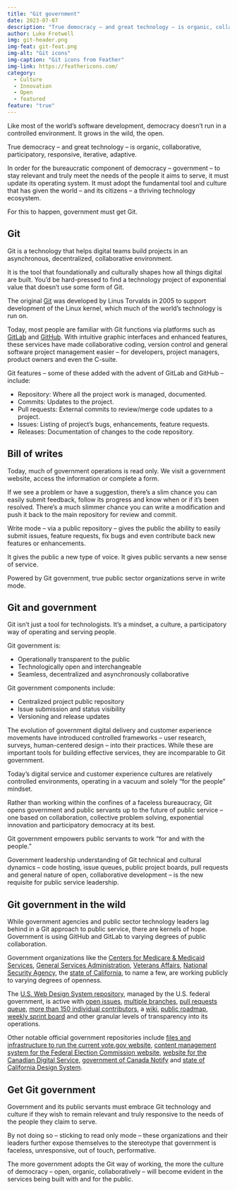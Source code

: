 ```yaml
---
title: "Git government"
date: 2023-07-07
description: "True democracy – and great technology – is organic, collaborative, participatory, responsive, iterative, adaptive."
author: Luke Fretwell
img: git-header.png
img-feat: git-feat.png
img-alt: "Git icons"
img-caption: "Git icons from Feather"
img-link: https://feathericons.com/
category:
  - Culture
  - Innovation
  - Open
  - featured
feature: "true"
---
```


Like most of the world’s software development, democracy doesn’t run in a controlled environment. It grows in the wild, the open.

True democracy – and great technology – is organic, collaborative, participatory, responsive, iterative, adaptive.

In order for the bureaucratic component of democracy – government – to stay relevant and truly meet the needs of the people it aims to serve, it must update its operating system. It must adopt the fundamental tool and culture that has given the world – and its citizens – a thriving technology ecosystem.

For this to happen, government must get Git.


## Git

Git is a technology that helps digital teams build projects in an asynchronous, decentralized, collaborative environment. 

It is the tool that foundationally and culturally shapes how all things digital are built. You’d be hard-pressed to find a technology project of exponential value that doesn’t use some form of Git.

The original [Git](https://git-scm.com/) was developed by Linus Torvalds in 2005 to support development of the Linux kernel, which much of the world’s technology is run on.

Today, most people are familiar with Git functions via platforms such as [GitLab](https://about.gitlab.com/) and [GitHub](https://github.com/). With intuitive graphic interfaces and enhanced features, these services have made collaborative coding, version control and general software project management easier – for developers, project managers, product owners and even the C-suite.

Git features – some of these added with the advent of GitLab and GitHub – include:



* Repository: Where all the project work is managed, documented.
* Commits: Updates to the project.
* Pull requests: External commits to review/merge code updates to a project.
* Issues: Listing of project’s bugs, enhancements, feature requests.
* Releases: Documentation of changes to the code repository.


## Bill of writes

Today, much of government operations is read only. We visit a government website, access the information or complete a form.

If we see a problem or have a suggestion, there’s a slim chance you can easily submit feedback, follow its progress and know when or if it’s been resolved. There’s a much slimmer chance you can write a modification and push it back to the main repository for review and commit.

Write mode – via a public repository – gives the public the ability to easily submit issues, feature requests, fix bugs and even contribute back new features or enhancements.

It gives the public a new type of voice. It gives public servants a new sense of service.

Powered by Git government, true public sector organizations serve in write mode.


## Git and government

Git isn’t just a tool for technologists. It’s a mindset, a culture, a participatory way of operating and serving people.

Git government is:



* Operationally transparent to the public
* Technologically open and interchangeable
* Seamless, decentralized and asynchronously collaborative

Git government components include:



* Centralized project public repository
* Issue submission and status visibility
* Versioning and release updates

The evolution of government digital delivery and customer experience movements have introduced controlled frameworks – user research, surveys, human-centered design – into their practices. While these are important tools for building effective services, they are incomparable to Git government.

Today’s digital service and customer experience cultures are relatively controlled environments, operating in a vacuum and solely “for the people” mindset. 

Rather than working within the confines of a faceless bureaucracy, Git opens government and public servants up to the future of public service – one based on collaboration, collective problem solving, exponential innovation and participatory democracy at its best.

Git government empowers public servants to work “for and with the people.”

Government leadership understanding of Git technical and cultural dynamics – code hosting, issue queues, public project boards, pull requests and general nature of open, collaborative development – is the new requisite for public service leadership.


## Git government in the wild

While government agencies and public sector technology leaders lag behind in a Git approach to public service, there are kernels of hope. Government is using GitHub and GitLab to varying degrees of public collaboration.

Government organizations like the [Centers for Medicare & Medicaid Services](https://github.com/CMSgov), [General Services Administration](https://github.com/GSA/), [Veterans Affairs](https://github.com/department-of-veterans-affairs), [National Security Agency](https://github.com/NationalSecurityAgency), the [state of California](https://github.com/orgs/cagov/repositories?language=html&type=all), to name a few, are working publicly to varying degrees of openness.

The [U.S. Web Design System repository](https://github.com/uswds/uswds), managed by the U.S. federal government, is active with [open issues](https://github.com/uswds/uswds/issues), [multiple branches](https://github.com/uswds/uswds/branches), [pull requests queue](https://github.com/uswds/uswds/pulls), [more than 150 individual contributors](https://github.com/uswds/uswds/graphs/contributors), a [wiki](https://github.com/uswds/uswds/wiki), [public roadmap](https://github.com/orgs/uswds/projects/13/views/1), [weekly sprint board](https://github.com/orgs/uswds/projects/8/views/8) and other granular levels of transparency into its operations.

Other notable official government repositories include [files and infrastructure to run the current vote.gov website](https://github.com/usagov/vote-gov), [content management system for the Federal Election Commission website](https://github.com/fecgov/fec-cms), [website for the Canadian Digital Service](https://github.com/cds-snc/digital-canada-ca), [government of Canada Notify](https://github.com/search?q=topic%3Anotification-canada-ca+org%3Acds-snc&type=Repositories) and [state of California Design System](https://github.com/cagov/design-system).


## Get Git government

Government and its public servants must embrace Git technology and culture if they wish to remain relevant and truly responsive to the needs of the people they claim to serve.

By not doing so – sticking to read only mode – these organizations and their leaders further expose themselves to the stereotype that government is faceless, unresponsive, out of touch, performative.

The more government adopts the Git way of working, the more the culture of democracy – open, organic, collaboratively – will become evident in the services being built with and for the public.

